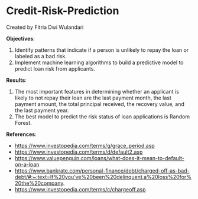 # Credit-Risk-Prediction

Created by Fitria Dwi Wulandari

**Objectives**:
1. Identify patterns that indicate if a person is unlikely to repay the loan or labeled as a bad risk.
2. Implement machine learning algorithms to build a predictive model to predict loan risk from applicants.

**Results**:
1. The most important features in determining whether an applicant is likely to not repay their loan are the last payment month, the last payment amount, the total principal received, the recovery value, and the last payment year.
2. The best model to predict the risk status of loan applications is Random Forest.

**References**:
- https://www.investopedia.com/terms/g/grace_period.asp
- https://www.investopedia.com/terms/d/default2.asp
- https://www.valuepenguin.com/loans/what-does-it-mean-to-default-on-a-loan
- https://www.bankrate.com/personal-finance/debt/charged-off-as-bad-debt/#:~:text=If%20you've%20been%20delinquent,a%20loss%20for%20the%20company.
- https://www.investopedia.com/terms/c/chargeoff.asp
